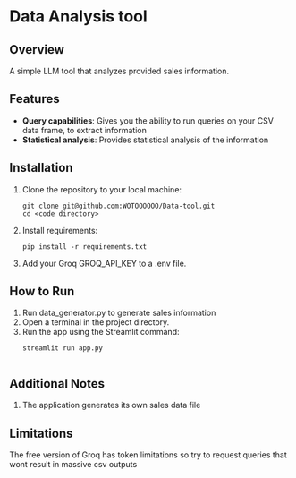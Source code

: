 # Data Analysis tool

## Overview

A simple LLM tool that analyzes provided sales information.

## Features

- **Query capabilities**: Gives you the ability to run queries on your CSV data frame, to extract information
- **Statistical analysis**: Provides statistical analysis of the information

## Installation

1. Clone the repository to your local machine:
   ```
   git clone git@github.com:WOTOOOOOO/Data-tool.git
   cd <code directory>

2. Install requirements:
   ```
   pip install -r requirements.txt

3. Add your Groq GROQ_API_KEY to a .env file.

## How to Run

1. Run data_generator.py to generate sales information
2. Open a terminal in the project directory.
3. Run the app using the Streamlit command:
   ```
   streamlit run app.py


## Additional Notes

1. The application generates its own sales data file

## Limitations

The free version of Groq has token limitations so try to request queries that wont result in massive csv outputs
